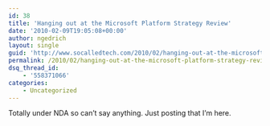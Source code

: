 ```yaml
---
id: 38
title: 'Hanging out at the Microsoft Platform Strategy Review'
date: '2010-02-09T19:05:08+00:00'
author: ngedrich
layout: single
guid: 'http://www.socalledtech.com/2010/02/hanging-out-at-the-microsoft-platform-strategy-review/'
permalink: /2010/02/hanging-out-at-the-microsoft-platform-strategy-review/
dsq_thread_id:
    - '558371066'
categories:
    - Uncategorized
---
```


Totally under NDA so can’t say anything. Just posting that I’m here.
